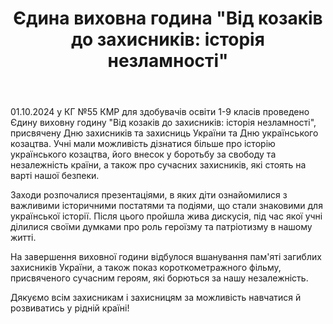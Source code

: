 ﻿---
title: 'Єдина виховна година "Від козаків до захисників: історія незламності"'
---

01.10.2024 у КГ №55 КМР для здобувачів освіти 1-9 класів проведено Єдину виховну годину "Від козаків до захисників: історія незламності", присвячену Дню захисників та захисниць України та Дню українського козацтва. Учні мали можливість дізнатися більше про історію українського козацтва, його внесок у боротьбу за свободу та незалежність країни, а також про сучасних захисників, які стоять на варті нашої безпеки.

Заходи розпочалися презентаціями, в яких діти ознайомилися з важливими історичними постатями та подіями, що стали знаковими для української історії. Після цього пройшла жива дискусія, під час якої учні ділилися своїми думками про роль героїзму та патріотизму в нашому житті.

На завершення виховної години відбулося вшанування пам'яті загиблих захисників України, а також показ короткометражного фільму, присвяченого сучасним героям, які борються за нашу незалежність.

Дякуємо всім захисникам і захисницям за можливість навчатися й розвиватись у рідній країні!

<slideshow />
